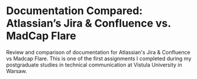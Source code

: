 # Documentation Compared: Atlassian’s Jira & Confluence vs. MadCap Flare

Review and comparison of documentation for Atlassian's Jira & Confluence vs Madcap Flare. This is one of the first assignments I completed during my postgraduate studies in technical communication at Vistula University in Warsaw.
